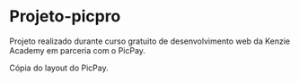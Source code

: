 # Projeto-picpro

Projeto realizado durante curso gratuito de desenvolvimento web da Kenzie Academy em parceria com o PicPay.

Cópia do layout do PicPay.
